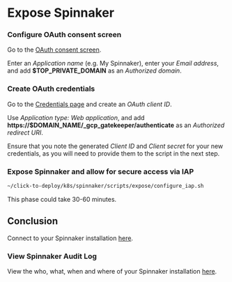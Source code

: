 # Expose Spinnaker

### Configure OAuth consent screen

Go to the [OAuth consent screen](https://console.developers.google.com/apis/credentials/consent?project=$PROJECT_ID).

Enter an *Application name* (e.g. My Spinnaker), enter your *Email address*, and add **$TOP_PRIVATE_DOMAIN** as an *Authorized domain*.

### Create OAuth credentials

Go to the [Credentials page](https://console.developers.google.com/apis/credentials/oauthclient?project=$PROJECT_ID) and create an *OAuth client ID*.

Use *Application type: Web application*, and add **https://$DOMAIN_NAME/_gcp_gatekeeper/authenticate** as an *Authorized redirect URI*.

Ensure that you note the generated *Client ID* and *Client secret* for your new credentials, as you will need to provide them to the script in the next step.

### Expose Spinnaker and allow for secure access via IAP

```bash
~/click-to-deploy/k8s/spinnaker/scripts/expose/configure_iap.sh
```

This phase could take 30-60 minutes.

## Conclusion

Connect to your Spinnaker installation [here](https://$DOMAIN_NAME).

### View Spinnaker Audit Log

View the who, what, when and where of your Spinnaker installation
[here](https://console.developers.google.com/logs/viewer?project=$PROJECT_ID&resource=cloud_function&logName=projects%2F$PROJECT_ID%2Flogs%2F$CLOUD_FUNCTION_NAME&minLogLevel=200).
